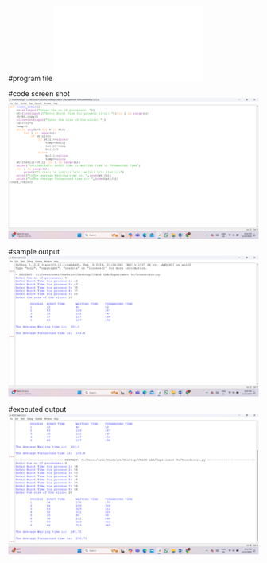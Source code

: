 #program file
![program file](Roundrobin_516.py)

#code screen shot
![code screen shot](Roundrobin_code_516.png)

#sample output
![sample output](Roundrobin_IO_516.png)

#executed output
![executed output](Roundrobin_EO_516.png)
